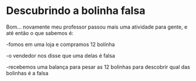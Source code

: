 # Descubrindo a bolinha falsa
 Bom... novamente meu professor passou mais uma atividade para gente, e até então o que sabemos é: 

-fomos em uma loja e compramos 12 bolinha

-o vendedor nos disse que uma delas é falsa

-recebemos uma balança para pesar as 12 bolinhas para descobrir qual das bolinhas é a falsa